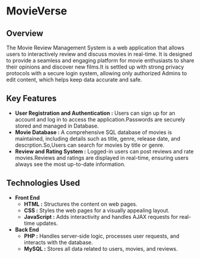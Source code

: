 <h1>MovieVerse</h1>
<h2>Overview</h2>
<div>
  The Movie Review Management System is a web application that allows users to interactively review and discuss movies in       real-time. It is designed to provide a seamless and engaging platform for movie enthusiasts to share their opinions and       discover new films.It is settled up with strong privacy protocols with a secure login system, allowing only authorized Admins to edit content, which helps keep data accurate and safe.
</div>

<h2>Key Features</h2>
<div>
  <ul>
    <li><b>User Registration and Authentication :</b> Users can sign up for an account and log in to access the application.Passwords are securely stored and managed in Database.</li>
    <li><b>Movie Database :</b> A comprehensive SQL database of movies is maintained, including details such as title, genre, release date, and descrption.So,Users can search for movies by title or genre.</li>
    <li><b>Review and Rating System :</b> Logged-in users can post reviews and rate movies.Reviews and ratings are displayed in real-time, ensuring users always see the most up-to-date information.</li>
  </ul>
</div>

<h2>Technologies Used</h2>
<div>
  <ul>
    <li><b>Front End</b>
      <br>
      <ul>
        <li><b>HTML :</b> Structures the content on web pages.</li>
        <li><b>CSS :</b> Styles the web pages for a visually appealing layout.</li>
        <li><b>JavaScript :</b> Adds interactivity and handles AJAX requests for real-time updates.</li>
      </ul>
    </li>
    <li><b>Back End</b>
      <br>
      <ul>
        <li><b>PHP :</b> Handles server-side logic, processes user requests, and interacts with the database.</li>
        <li><b>MySQL :</b> Stores all data related to users, movies, and reviews.</li>
      </ul>
    </li>
  </ul>
</div>

<br>

